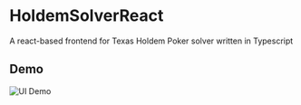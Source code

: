 # HoldemSolverReact

A react-based frontend for Texas Holdem Poker solver written in Typescript

## Demo

![UI Demo](https://media.giphy.com/media/Urt2sbTeW78VPFCiPk/giphy.gif)
